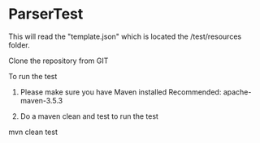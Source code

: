 # ParserTest
This will read the "template.json" which is located the /test/resources folder.

Clone the repository from GIT

To run the test
1) Please make sure you have Maven installed 
Recommended: 
apache-maven-3.5.3

2) Do a maven clean and test to run the test

mvn clean test